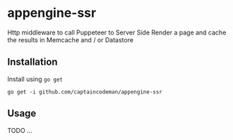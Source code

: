 # appengine-ssr

Http middleware to call Puppeteer to Server Side Render a
page and cache the results in Memcache and / or Datastore

## Installation

Install using `go get`

    go get -i github.com/captaincodeman/appengine-ssr

## Usage

TODO ...